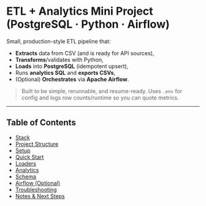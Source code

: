 # ETL + Analytics Mini Project (PostgreSQL · Python · Airflow)

Small, production-style ETL pipeline that:
- **Extracts** data from CSV (and is ready for API sources),
- **Transforms**/validates with Python,
- **Loads** into **PostgreSQL** (idempotent upsert),
- Runs **analytics SQL** and **exports CSVs**,
- (Optional) **Orchestrates** via **Apache Airflow**.

> Built to be simple, rerunnable, and resume-ready. Uses `.env` for config and logs row counts/runtime so you can quote metrics.

---

## Table of Contents
- [Stack](#stack)
- [Project Structure](#project-structure)
- [Setup](#setup)
- [Quick Start](#quick-start)
- [Loaders](#loaders)
- [Analytics](#analytics)
- [Schema](#schema)
- [Airflow (Optional)](#airflow-optional)
- [Troubleshooting](#troubleshooting)
- [Notes & Next Steps](#notes--next-ste)
